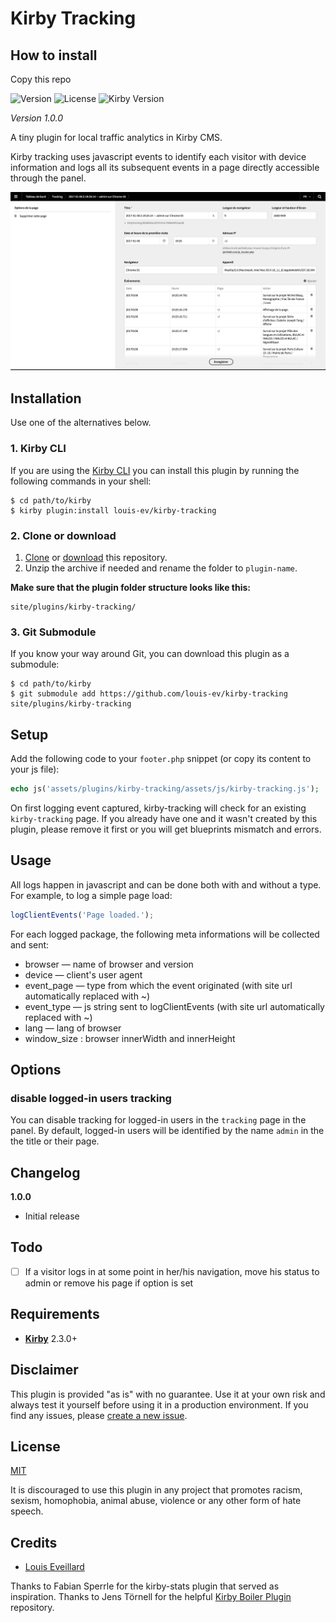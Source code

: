 # Kirby Tracking

## How to install
Copy this repo 


![Version](https://img.shields.io/badge/version-1.0.0-green.svg) ![License](https://img.shields.io/badge/license-MIT-green.svg) ![Kirby Version](https://img.shields.io/badge/Kirby-2.3%2B-red.svg)

*Version 1.0.0*

A tiny plugin for local traffic analytics in Kirby CMS.

Kirby tracking uses javascript events to identify each visitor with device information and logs all its subsequent events in a page directly accessible through the panel. 

![Screenshot](screenshot.png)

## Installation

Use one of the alternatives below.

### 1. Kirby CLI

If you are using the [Kirby CLI](https://github.com/getkirby/cli) you can install this plugin by running the following commands in your shell:

```
$ cd path/to/kirby
$ kirby plugin:install louis-ev/kirby-tracking
```

### 2. Clone or download

1. [Clone](https://github.com/louis-ev/kirby-tracking.git) or [download](https://github.com/louis-ev/kirby-tracking/archive/master.zip)  this repository.
2. Unzip the archive if needed and rename the folder to `plugin-name`.

**Make sure that the plugin folder structure looks like this:**

```
site/plugins/kirby-tracking/
```

### 3. Git Submodule

If you know your way around Git, you can download this plugin as a submodule:

```
$ cd path/to/kirby
$ git submodule add https://github.com/louis-ev/kirby-tracking site/plugins/kirby-tracking
```

## Setup

Add the following code to your `footer.php` snippet (or copy its content to your js file):

```php
echo js('assets/plugins/kirby-tracking/assets/js/kirby-tracking.js');
```

On first logging event captured, kirby-tracking will check for an existing `kirby-tracking` page. If you already have one and it wasn't created by this plugin, please remove it first or you will get blueprints mismatch and errors.

## Usage

All logs happen in javascript and can be done both with and without a type.
For example, to log a simple page load:

```js
logClientEvents('Page loaded.');
```

For each logged package, the following meta informations will be collected and sent:
- browser — name of browser and version 
- device — client's user agent
- event_page — type from which the event originated (with site url automatically replaced with ~)
- event_type — js string sent to logClientEvents (with site url automatically replaced with ~)
- lang — lang of browser
- window_size : browser innerWidth and innerHeight

## Options

### disable logged-in users tracking

You can disable tracking for logged-in users in the `tracking` page in the panel. By default, logged-in users will be identified by the name `admin` in the the title or their page. 

## Changelog

**1.0.0**

- Initial release

## Todo

- [ ] If a visitor logs in at some point in her/his navigation, move his status to admin or remove his page if option is set 

## Requirements

- [**Kirby**](https://getkirby.com/) 2.3.0+

## Disclaimer

This plugin is provided "as is" with no guarantee. Use it at your own risk and always test it yourself before using it in a production environment. If you find any issues, please [create a new issue](https://github.com/louis-ev/kirby-tracking/issues/new).

## License

[MIT](https://opensource.org/licenses/MIT)

It is discouraged to use this plugin in any project that promotes racism, sexism, homophobia, animal abuse, violence or any other form of hate speech.

## Credits

- [Louis Eveillard](https://louiseveillard.com/)

Thanks to Fabian Sperrle for the kirby-stats plugin that served as inspiration.
Thanks to Jens Törnell for the helpful [Kirby Boiler Plugin](https://github.com/jenstornell/kirby-boiler-plugin) repository.
